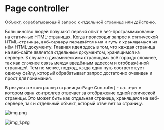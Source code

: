 # Page controller

Объект, обрабатывающий запрос к отдельной странице или действию.

Большинство людей получают первый опыт в веб-программировании на
статичных HTML-страницах. Когда происходит запрос к статической HTML-странице, 
веб-серверу передаётся имя и путь к хранящемуся на нём HTML-документу. 
Главная идея здесь в том, что каждая страница на веб-сайте является отдельным
документом, хранящимся на сервере. В случае с динамическими страницами всё гораздо
сложнее, так как сложнее связь между введённым адресом и отображённой страницей. 
Тем не менее, подход, когда один путь соответствует одному файлу, который
обрабатывает запрос достаточно очевиден и прост для понимания.

В результате контроллер страницы (Page Controller) - паттерн, в котором один 
контроллер отвечает за отображение одной логической страницы. Это может быть 
как отдельная страница, хранящаяся на веб-сервере, так и отдельный объект, 
который отвечает за страницу.


![img.png](img.png)

![img_1.png](img_1.png)